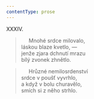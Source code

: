 ```yaml
---
contentType: prose
---
```


XXXIV.

>      Mnohé srdce milovalo,  
> láskou blaze kvetlo, —  
> jenže zjara dchnutí mrazu  
> bílý zvonek zhnětlo.

>      Hrůzné nemilosrdenství  
> srdce v poušť vyvrhlo,  
> a když v bolu churavělo,  
> smích si z něho strhlo.
